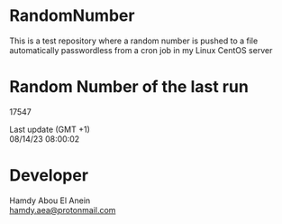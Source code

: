 # RandomNumber    
This is a test repository where a random number is pushed to a file automatically passwordless from a cron job in my Linux CentOS server    
# Random Number of the last run   
17547
      
Last update (GMT +1)    
08/14/23 08:00:02
# Developer    
Hamdy Abou El Anein   
hamdy.aea@protonmail.com

